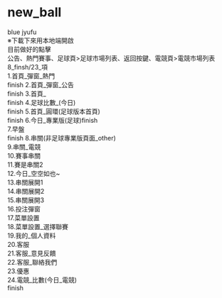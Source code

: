 # new_ball
blue jyufu</br>
※下載下來用本地端開啟</br>
目前做好的點擊</br>
公告、熱門賽事、足球頁>足球市場列表、返回按鍵、電競頁>電競市場列表</br>
8_finsh/23_項</br>
1.首頁_彈窗_熱門</br>finish
2.首頁_彈窗_公告</br>finish
3.首頁_</br>finish
4.足球比數_(今日)</br>finish
5.首頁_圓環(足球版本首頁) </br>finish
6.今日_專業版(足球)finish</br>
7.早盤</br>finish
8.串關(非足球專業版頁面_other)</br>
9.串關_電競</br>
10.賽事串關</br>
11.賽是串關2</br>
12.今日_空空如也~</br>
13.串關展開1</br>
14.串關展開2</br>
15.串關展開3</br>
16.投注彈窗</br>
17.菜單設置</br>
18.菜單設置_選擇聯賽</br>
19.我的_個人資料</br>
20.客服</br>
21.客服_意見反饋</br>
22.客服_聯絡我們</br>
23.優惠</br>
24.電競_比數(今日_電競)</br>finish
